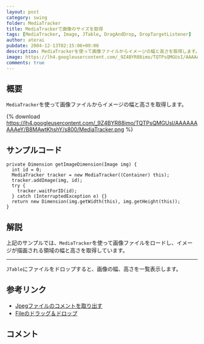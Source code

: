 ```yaml
---
layout: post
category: swing
folder: MediaTracker
title: MediaTrackerで画像のサイズを取得
tags: [MediaTracker, Image, JTable, DragAndDrop, DropTargetListener]
author: aterai
pubdate: 2004-12-13T02:15:06+09:00
description: MediaTrackerを使って画像ファイルからイメージの幅と高さを取得します。
image: https://lh4.googleusercontent.com/_9Z4BYR88imo/TQTPsQMGUsI/AAAAAAAAAeY/B8MAwtKhshY/s800/MediaTracker.png
comments: true
---
```

## 概要
`MediaTracker`を使って画像ファイルからイメージの幅と高さを取得します。

{% download https://lh4.googleusercontent.com/_9Z4BYR88imo/TQTPsQMGUsI/AAAAAAAAAeY/B8MAwtKhshY/s800/MediaTracker.png %}

## サンプルコード
<pre class="prettyprint"><code>private Dimension getImageDimension(Image img) {
  int id = 0;
  MediaTracker tracker = new MediaTracker((Container) this);
  tracker.addImage(img, id);
  try {
    tracker.waitForID(id);
  } catch (InterruptedException e) {}
  return new Dimension(img.getWidth(this), img.getHeight(this));
}
</code></pre>

## 解説
上記のサンプルでは、`MediaTracker`を使って画像ファイルをロードし、イメージが描画される領域の幅と高さを取得しています。

- - - -
`JTable`にファイルをドロップすると、画像の幅、高さを一覧表示します。

## 参考リンク
- [Jpegファイルのコメントを取り出す](http://ateraimemo.com/Swing/IIOMetadata.html)
- [Fileのドラッグ＆ドロップ](http://ateraimemo.com/Swing/FileListFlavor.html)

<!-- dummy comment line for breaking list -->

## コメント

